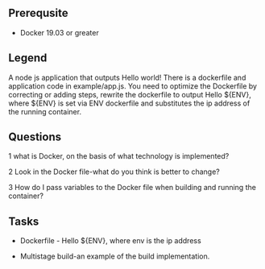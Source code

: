 ## Prerequsite

* Docker 19.03 or greater

## Legend

A node js application that outputs Hello world! There is a dockerfile and application code in example/app.js.
You need to optimize the Dockerfile by correcting or adding steps, rewrite the dockerfile to output Hello ${ENV}, where ${ENV} is set via ENV dockerfile and substitutes the ip address of the running container.

## Questions

1 what is Docker, on the basis of what technology is implemented?

2 Look in the Docker file-what do you think is better to change?

3 How do I pass variables to the Docker file when building and running the container?

## Tasks

* Dockerfile - Hello ${ENV}, where env is the ip address

* Multistage build-an example of the build implementation.

